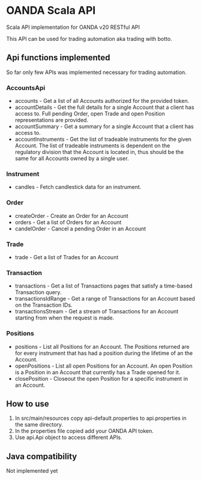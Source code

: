 # OANDA Scala API
Scala API implementation for OANDA v20 RESTful API

This API can be used for trading automation aka trading with botto.

## Api functions implemented
So far only few APIs was implemented necessary for trading automation.

### AccountsApi
* accounts - Get a list of all Accounts authorized for the provided token.
* accountDetails - Get the full details for a single Account that a client has access to. Full pending Order, open Trade and open Position representations are provided.
* accountSummary - Get a summary for a single Account that a client has access to.
* accountInstruments - Get the list of tradeable instruments for the given Account. The list of tradeable instruments is dependent on the regulatory division that the Account is located in, thus should be the same for all Accounts owned by a single user.
### Instrument
* candles - Fetch candlestick data for an instrument.
### Order
* createOrder - Create an Order for an Account
* orders - Get a list of Orders for an Account
* candelOrder - Cancel a pending Order in an Account
### Trade
* trade - Get a list of Trades for an Account
### Transaction
* transactions - Get a list of Transactions pages that satisfy a time-based Transaction query.
* transactionsIdRange - Get a range of Transactions for an Account based on the Transaction IDs.
* transactionsStream - Get a stream of Transactions for an Account starting from when the request is made.
### Positions
* positions - List all Positions for an Account. The Positions returned are for every instrument that has had a position during the lifetime of an the Account.
* openPositions - List all open Positions for an Account. An open Position is a Position in an Account that currently has a Trade opened for it.
* closePosition - Closeout the open Position for a specific instrument in an Account.

## How to use
1. In src/main/resources copy api-default.properties to api.properties in the same directory.
2. In the properties file copied add your OANDA API token.
3. Use api.Api object to access different APIs.

## Java compatibility
Not implemented yet